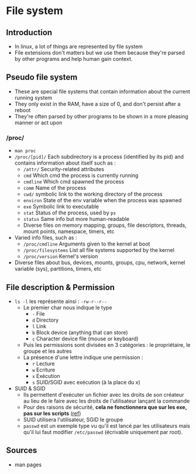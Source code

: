 # File system

## Introduction

* In linux, a lot of things are represented by file system
* File extensions don't matters but we use them because they're parsed by other programs and help human gain context.

## Pseudo file system

* These are special file systems that contain information about the current running system
* They only exist in the RAM, have a size of 0, and don't persist after a reboot
* They're often parsed by other programs to be shown in a more pleasing manner or act upon

### /proc/

* `man proc`
* `/proc/[pid]/` Each subdirectory is a process \(identified by its pid\) and contains information about itself such as :
  * `/attr/` Security-related attributes
  * `cmd` Which cmd the process is currently running
  * `cmdline` Which cmd spawned the process
  * `comm` Name of the process
  * `cwd/` symbolic link to the working directory of the process
  * `environ` State of the env variable when the process was spawned
  * `exe` Symbolic link to executable
  * `stat` Status of the process, used by `ps`
  * `status` Same info but more human-readable
  * Diverse files on memory mapping, groups, file descriptors, threads, mount points, namespace, timers, etc
* Varied info files, such as :
  * `/proc/cmdline` Arguments given to the kernel at boot
  * `/proc/filesystems` List all file systems supported by the kernel
  * `/proc/version` Kernel's version
* Diverse files about bus, devices, mounts, groups, cpu, network, kernel variable \(sys\), partitions, timers, etc

## File description & Permission

* `ls -l` les représente ainsi : `-rw-r--r--`
  * Le premier char nous indique le type
    * `-` File
    * `d` Directory
    * `l` Link
    * `b` Block device \(anything that can store\)
    * `c` Character device file \(mouse or keyboard\)
  * Puis les permissions sont divisées en 3 catégories : le propriétaire, le groupe et les autres
  * La présence d'une lettre indique une permission :
    * `r` Lecture
    * `w` Ecriture
    * `x` Exécution
    * `s` SUID/SGID avec exécution \(à la place du x\)
* SUID & SGID
  * Ils permettent d'exécuter un fichier avec les droits de son créateur au lieu de le faire avec les droits de l'utilisateur lançant la commande
  * Pour des raisons de sécurité, **cela ne fonctionnera que sur les exe, pas sur les scripts** \([ref](https://unix.stackexchange.com/questions/364/allow-setuid-on-shell-scripts)\)
  * SUID utilisera l'utilisateur, SGID le groupe
  * `passwd` est un exemple type vu qu'il est lancé par les utilisateurs mais qu'il lui faut modifier `/etc/passwd` \(écrivable uniquement par root\).

## Sources

* man pages

